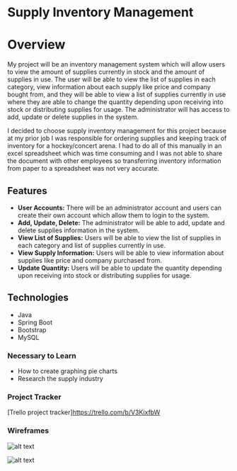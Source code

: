# Supply Inventory Management

# Overview
My project will be an inventory management system which will allow users to view the amount of supplies currently in stock and the amount of supplies in use. The user will be able to view the list of supplies in each category, view information about each supply like price and company bought from, and they will be able to view a list of supplies currently in use where they are able to change the quantity depending upon receiving into stock or distributing supplies for usage. The administrator will has access to add, update or delete supplies in the system. 

I decided to choose supply inventory management for this project because at my prior job I was responsible for ordering supplies and keeping track of inventory for a hockey/concert arena. I had to do all of this manually in an excel spreadsheet which was time consuming and I was not able to share the document with other employees so transferring inventory information from paper to a spreadsheet was not very accurate.

## Features

* **User Accounts:** There will be an administrator account and users can create their own account which allow them to login to the system.
* **Add, Update, Delete:** The administrator will be able to add, update and delete supplies information in the system.
* **View List of Supplies:** Users will be able to view the list of supplies in each category and list of supplies currently in use.
* **View Supply Information:** Users will be able to view information about supplies like price and company purchased from.
* **Update Quantity:** Users will be able to update the quantity depending upon receiving into stock or distributing supplies for usage.

## Technologies

* Java
* Spring Boot
* Bootstrap
* MySQL


### Necessary to Learn

* How to create graphing pie charts
* Research the supply industry

### Project Tracker
[Trello project tracker]https://trello.com/b/V3KixfbW

### Wireframes

![alt text][img1]

[img1]: https://raw.githubusercontent.com/kjswenso/planily-capstone/master/wireframes/View1.jpg "Wireframe View 1"

![alt text][img2]

[img2]: https://github.com/kjswenso/planily-capstone/blob/master/wireframes/View2.jpg?raw=true "Wireframe View 2"
